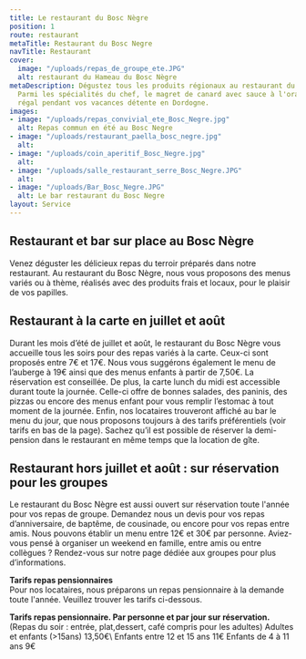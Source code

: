 ```yaml
---
title: Le restaurant du Bosc Nègre
position: 1
route: restaurant
metaTitle: Restaurant du Bosc Negre
navTitle: Restaurant
cover:
  image: "/uploads/repas_de_groupe_ete.JPG"
  alt: restaurant du Hameau du Bosc Nègre
metaDescription: Dégustez tous les produits régionaux au restaurant du Bosc Nègre.
  Parmi les spécialités du chef, le magret de canard avec sauce à l'orange. Un vraie
  régal pendant vos vacances détente en Dordogne.
images:
- image: "/uploads/repas_convivial_ete_Bosc_Negre.jpg"
  alt: Repas commun en été au Bosc Negre
- image: "/uploads/restaurant_paella_bosc_negre.jpg"
  alt: 
- image: "/uploads/coin_aperitif_Bosc_Negre.jpg"
  alt: 
- image: "/uploads/salle_restaurant_serre_Bosc_Negre.JPG"
  alt: 
- image: "/uploads/Bar_Bosc_Negre.JPG"
  alt: Le bar restaurant du Bosc Negre
layout: Service
---
```


## **Restaurant et bar sur place au Bosc Nègre**

Venez déguster les délicieux repas du terroir préparés dans notre restaurant.  Au restaurant du Bosc Nègre, nous vous proposons des menus variés ou à thème, réalisés avec des produits frais et locaux, pour le plaisir de vos papilles.

## **Restaurant à la carte en juillet et août**

Durant les mois d’été de juillet et août, le restaurant du Bosc Nègre vous accueille tous les soirs pour des repas variés à la carte. Ceux-ci sont proposés entre 7€ et 17€. Nous vous suggérons également le menu de l’auberge à 19€ ainsi que des menus enfants à partir de 7,50€. La réservation est conseillée.
De plus, la carte lunch du midi est accessible durant toute la journée. Celle-ci offre de bonnes salades, des paninis, des pizzas ou encore des menus enfant pour vous remplir l’estomac à tout moment de la journée.
Enfin, nos locataires trouveront affiché au bar le menu du jour, que nous proposons toujours à des tarifs préférentiels (voir tarifs en bas de la page). Sachez qu’il est possible de réserver la demi-pension dans le restaurant en même temps que la location de gîte.

## **Restaurant hors juillet et août : sur réservation pour les groupes**

Le restaurant du Bosc Nègre est aussi ouvert sur réservation toute l'année pour vos repas de groupe. Demandez nous un devis pour vos repas d’anniversaire, de baptême, de cousinade, ou encore pour vos repas entre amis. Nous pouvons établir un menu entre 12€ et 30€ par personne.
Aviez-vous pensé à organiser un weekend en famille, entre amis ou entre collègues ? Rendez-vous sur notre page dédiée aux groupes pour plus d’informations.

**Tarifs repas pensionnaires**\
Pour nos locataires, nous préparons un repas pensionnaire à la demande toute l'année. Veuillez trouver les tarifs ci-dessous.

**Tarifs repas pensionnaire. Par personne et par jour sur réservation.**\
\(Repas du soir : entrée, plat,dessert, café compris pour les adultes)        Adultes et enfants (>15ans) 13,50€\       Enfants entre 12 et 15 ans 11€        Enfants de 4 à 11 ans 9€
                        
